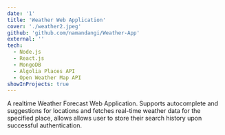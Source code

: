 ```yaml
---
date: '1'
title: 'Weather Web Application'
cover: './weather2.jpeg'
github: 'github.com/namandangi/Weather-App'
external: ''
tech:
  - Node.js
  - React.js
  - MongoDB
  - Algolia Places API
  - Open Weather Map API
showInProjects: true
---
```


A realtime Weather Forecast Web Application. Supports autocomplete and suggestions for locations and fetches real-time
weather data for the specified place, allows allows user to store their search history upon successful authentication.
